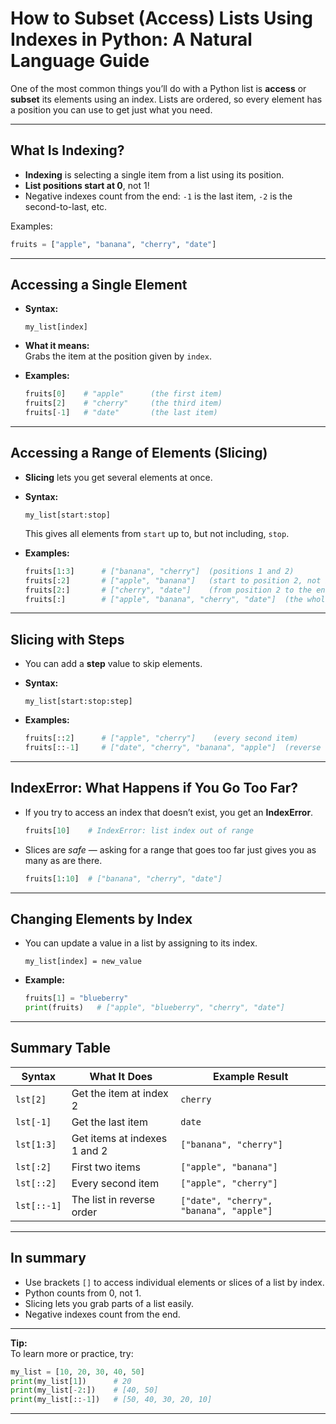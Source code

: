 # How to Subset (Access) Lists Using Indexes in Python: A Natural Language Guide

One of the most common things you’ll do with a Python list is **access** or **subset** its elements using an index. Lists are ordered, so every element has a position you can use to get just what you need.

---

## What Is Indexing?

- **Indexing** is selecting a single item from a list using its position.
- **List positions start at 0**, not 1!
- Negative indexes count from the end: `-1` is the last item, `-2` is the second-to-last, etc.

Examples:

```python
fruits = ["apple", "banana", "cherry", "date"]
```

---

## Accessing a Single Element

- **Syntax:**
    ```
    my_list[index]
    ```
- **What it means:**  
    Grabs the item at the position given by `index`.

- **Examples:**
    ```python
    fruits[0]    # "apple"      (the first item)
    fruits[2]    # "cherry"     (the third item)
    fruits[-1]   # "date"       (the last item)
    ```

---

## Accessing a Range of Elements (Slicing)

- **Slicing** lets you get several elements at once.
- **Syntax:**
    ```
    my_list[start:stop]
    ```
    This gives all elements from `start` up to, but not including, `stop`.

- **Examples:**
    ```python
    fruits[1:3]      # ["banana", "cherry"]  (positions 1 and 2)
    fruits[:2]       # ["apple", "banana"]   (start to position 2, not including 2)
    fruits[2:]       # ["cherry", "date"]    (from position 2 to the end)
    fruits[:]        # ["apple", "banana", "cherry", "date"]  (the whole list)
    ```

---

## Slicing with Steps

- You can add a **step** value to skip elements.
- **Syntax:**
    ```
    my_list[start:stop:step]
    ```

- **Examples:**
    ```python
    fruits[::2]      # ["apple", "cherry"]    (every second item)
    fruits[::-1]     # ["date", "cherry", "banana", "apple"]  (reverse the list)
    ```

---

## IndexError: What Happens if You Go Too Far?

- If you try to access an index that doesn’t exist, you get an **IndexError**.
    ```python
    fruits[10]    # IndexError: list index out of range
    ```
- Slices are *safe* — asking for a range that goes too far just gives you as many as are there.
    ```python
    fruits[1:10]  # ["banana", "cherry", "date"]
    ```

---

## Changing Elements by Index

- You can update a value in a list by assigning to its index.
    ```
    my_list[index] = new_value
    ```

- **Example:**
    ```python
    fruits[1] = "blueberry"
    print(fruits)   # ["apple", "blueberry", "cherry", "date"]
    ```

---

## Summary Table

| Syntax             | What It Does                             | Example Result                     |
|--------------------|------------------------------------------|------------------------------------|
| `lst[2]`           | Get the item at index 2                  | `cherry`                           |
| `lst[-1]`          | Get the last item                        | `date`                             |
| `lst[1:3]`         | Get items at indexes 1 and 2             | `["banana", "cherry"]`             |
| `lst[:2]`          | First two items                          | `["apple", "banana"]`              |
| `lst[::2]`         | Every second item                        | `["apple", "cherry"]`              |
| `lst[::-1]`        | The list in reverse order                | `["date", "cherry", "banana", "apple"]` |

---

## In summary

- Use brackets `[]` to access individual elements or slices of a list by index.
- Python counts from 0, not 1.
- Slicing lets you grab parts of a list easily.
- Negative indexes count from the end.

---

**Tip:**  
To learn more or practice, try:

```python
my_list = [10, 20, 30, 40, 50]
print(my_list[1])      # 20
print(my_list[-2:])    # [40, 50]
print(my_list[::-1])   # [50, 40, 30, 20, 10]
```

---
